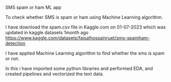 SMS spam or ham ML app


To check whether SMS is spam or ham using Machine Learning algorithm.

I have download the spam.csv file in Kaggle.com on 01-07-2023 which was updated in kaggle datasets 1month ago https://www.kaggle.com/datasets/faisalhossainruet/sms-spamham-detection

I have applied Machine Learning algorithm to find whether the sms is spam or not.

In this i have imported some python libraries and performed EDA, and created pipelines and vectorized the text data.

